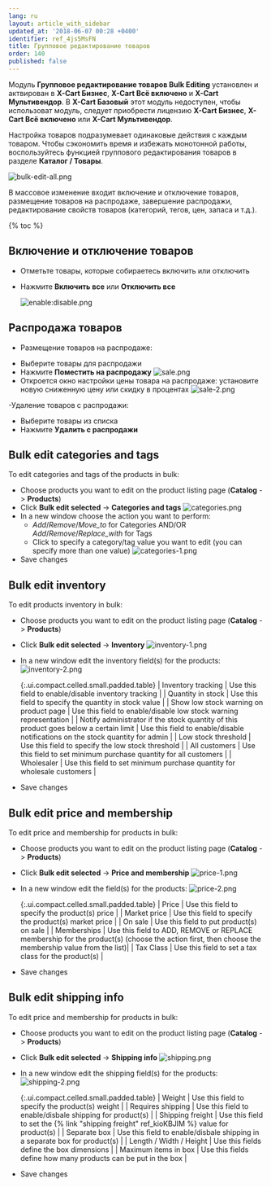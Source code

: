 ```yaml
---
lang: ru
layout: article_with_sidebar
updated_at: '2018-06-07 00:28 +0400'
identifier: ref_4js5MsFN
title: Групповое редактирование товаров
order: 140
published: false
---
```

Модуль **Групповое редактирование товаров Bulk Editing** установлен и актвирован в **X-Cart Бизнес**, **X-Cart Всё включено** и **X-Cart Мультивендор**. В **X-Cart Базовый** этот модуль недоступен, чтобы использоват модуль, следует приобрести лицензию  **X-Cart Бизнес**, **X-Cart Всё включено** или **X-Cart Мультивендор**.

Настройка товаров подразумевает одинаковые действия с каждым товаром. Чтобы сэкономить время и избежать монотонной работы, воспользуйтесь функцией группового редактирования товаров в разделе **Каталог / Товары**.

![bulk-edit-all.png]({{site.baseurl}}/attachments/ref_1kSYmXQn/bulk-edit-all.png)

В массовое изменение входит включение и отключение товаров, размещение товаров на распродаже, завершение распродажи, редактирование свойств товаров (категорий, тегов, цен, запаса и т.д.).

{% toc %}

## Включение и отключение товаров

* Отметьте товары, которые собираетесь включить или отключить
* Нажмите **Включить все** или **Отключить все**

  ![enable:disable.png]({{site.baseurl}}/attachments/ref_1kSYmXQn/enable:disable.png)
 

## Распродажа товаров

 - Размещение товаров на распродаже:
* Выберите товары для распродажи
* Нажмите **Поместить на распродажу**
  ![sale.png]({{site.baseurl}}/attachments/ref_1kSYmXQn/sale.png)
* Откроется окно настройки цены товара на распродаже: установите новую сниженную цену или скидку в процентах
  ![sale-2.png]({{site.baseurl}}/attachments/ref_1kSYmXQn/sale-2.png)
 
-Удаление товаров с распродажи:
* Выберите товары из списка
* Нажмите **Удалить с распродажи** 


## Bulk edit categories and tags

To edit categories and tags of the products in bulk:

* Choose products you want to edit on the product listing page (**Catalog** -> **Products**)
* Click **Bulk edit selected** -> **Categories and tags** 
  ![categories.png]({{site.baseurl}}/attachments/ref_1kSYmXQn/categories.png)
* In a new window choose the action you want to perform:
  * _Add_/_Remove_/_Move_to_ for Categories AND/OR _Add_/_Remove_/_Replace_with_ for Tags
  * Click to specify a category/tag value you want to edit (you can specify more than one value)
    ![categories-1.png]({{site.baseurl}}/attachments/ref_1kSYmXQn/categories-1.png)
* Save changes


## Bulk edit inventory

To edit products inventory in bulk:

* Choose products you want to edit on the product listing page (**Catalog** -> **Products**)
* Click **Bulk edit selected** -> **Inventory** 
  ![inventory-1.png]({{site.baseurl}}/attachments/ref_1kSYmXQn/inventory-1.png)
* In a new window edit the inventory field(s) for the products:
  ![inventory-2.png]({{site.baseurl}}/attachments/ref_1kSYmXQn/inventory-2.png)
  
  {:.ui.compact.celled.small.padded.table}
  | Inventory tracking | Use this field to enable/disable inventory tracking |
  | Quantity in stock | Use this field to specify the quantity in stock value |
  | Show low stock warning on product page | Use this field to enable/disable low stock warning representation |
  | Notify administrator if the stock quantity of this product goes below a certain limit | Use this field to enable/disable notifications on the stock quantity for admin |
  | Low stock threshold | Use this field to specify the low stock threshold |
  | All customers | Use this field to set minimum purchase quantity for all customers |
  | Wholesaler | Use this field to set minimum purchase quantity for wholesale customers |

* Save changes 

## Bulk edit price and membership

To edit price and membership for products in bulk:

* Choose products you want to edit on the product listing page (**Catalog** -> **Products**)
* Click **Bulk edit selected** -> **Price and membership** 
  ![price-1.png]({{site.baseurl}}/attachments/ref_1kSYmXQn/price-1.png)
* In a new window edit the field(s) for the products:
  ![price-2.png]({{site.baseurl}}/attachments/ref_1kSYmXQn/price-2.png)
  
  {:.ui.compact.celled.small.padded.table}
  | Price | Use this field to specify the product(s) price |
  | Market price | Use this field to specify the product(s) market price |
  | On sale | Use this field to put product(s) on sale |
  | Memberships | Use this field to ADD, REMOVE or REPLACE membership for the product(s) (choose the action first, then choose the membership value from the list)|
  | Tax Class | Use this field to set a tax class for the product(s) |

* Save changes 

## Bulk edit shipping info

To edit price and membership for products in bulk:

* Choose products you want to edit on the product listing page (**Catalog** -> **Products**)
* Click **Bulk edit selected** -> **Shipping info** 
  ![shipping.png]({{site.baseurl}}/attachments/ref_1kSYmXQn/shipping.png)
* In a new window edit the shipping field(s) for the products:
  ![shipping-2.png]({{site.baseurl}}/attachments/ref_1kSYmXQn/shipping-2.png)
  
  {:.ui.compact.celled.small.padded.table}
  | Weight | Use this field to specify the product(s) weight |
  | Requires shipping | Use this field to enable/disbale shipping for product(s) |
  | Shipping freight | Use this field to set the {% link "shipping freight" ref_kioKBJIM %} value for product(s) |
  | Separate box | Use this field to enable/disbale shipping in a separate box for product(s) |
  | Length / Width / Height | Use this fields define the box dimensions  |
  | Maximum items in box | Use this fields define how many products can be put in the box |

* Save changes
